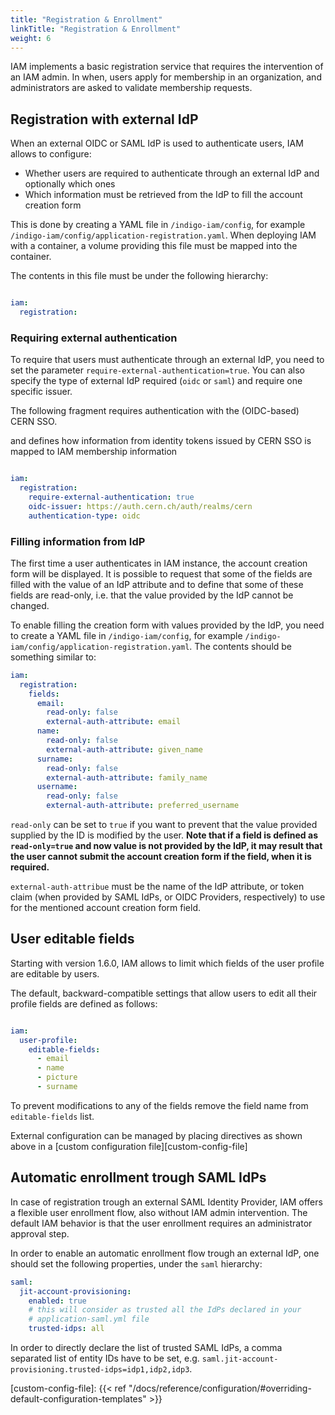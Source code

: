 ```yaml
---
title: "Registration & Enrollment"
linkTitle: "Registration & Enrollment"
weight: 6
---
```


IAM implements a basic registration service that requires the intervention
of an IAM admin. In when, users apply for membership in an
organization, and administrators are asked to validate membership requests.


## Registration with external IdP

When an external OIDC or SAML IdP is used to authenticate users, IAM allows to configure:

- Whether users are required to authenticate through an external IdP and optionally
  which ones
- Which information must be retrieved from the IdP to fill the account creation form

This is done by creating a YAML file in `/indigo-iam/config`, for example
`/indigo-iam/config/application-registration.yaml`. When deploying IAM with a container,
a volume providing this file must be mapped into the container.

The contents in this file must be under the following hierarchy:

```yaml

iam:
  registration:
```


### Requiring external authentication

To require that users must authenticate through an external IdP, you need to set the
parameter `require-external-authentication=true`. You can also specify the type of external
IdP required (`oidc` or `saml`) and require one specific issuer.

The following fragment requires authentication with the
(OIDC-based) CERN SSO.

and defines how information from identity tokens issued by CERN SSO is
mapped to IAM membership information

```yaml

iam:
  registration:
    require-external-authentication: true
    oidc-issuer: https://auth.cern.ch/auth/realms/cern
    authentication-type: oidc
```

### Filling information from IdP

The first time a user authenticates in IAM instance, the account creation form will be displayed. It is possible to request
that some of the fields are filled with the value of an IdP attribute and to define that some of these fields are read-only,
i.e. that the value provided by the IdP cannot be changed.

To enable filling the creation form with values provided by the IdP, you need to create a YAML file in `/indigo-iam/config`, for example
`/indigo-iam/config/application-registration.yaml`. The contents should be something similar to:


```yaml
iam:
  registration:
    fields:
      email:
        read-only: false
        external-auth-attribute: email
      name:
        read-only: false
        external-auth-attribute: given_name
      surname:
        read-only: false
        external-auth-attribute: family_name
      username:
        read-only: false
        external-auth-attribute: preferred_username
```

`read-only` can be set to `true` if you want to prevent that the  value provided supplied by the ID is modified by the user.
**Note that if a field is defined as `read-only=true` and now value is not provided
by the IdP, it may result that the user cannot submit the account creation form if the field,
when it is required.**

`external-auth-attribue` must be the name of the IdP attribute, or token claim (when provided by SAML IdPs,
or OIDC Providers, respectively) to use for the mentioned account creation form field.

## User editable fields

Starting with version 1.6.0, IAM allows to limit which fields of the user profile are editable by users.

The default, backward-compatible settings that allow users to edit all their
profile fields are defined as follows:

```yaml

iam:
  user-profile:
    editable-fields:
      - email
      - name
      - picture
      - surname
```

To prevent modifications to any of the fields remove the field name from
`editable-fields` list.

External configuration can be managed by placing directives as shown above in a
[custom configuration
file][custom-config-file]

## Automatic enrollment trough SAML IdPs

In case of registration trough an external SAML Identity Provider, IAM offers
a flexible user enrollment flow, also without IAM admin intervention. The default IAM
behavior is that the user enrollment requires an administrator approval step.

In order to enable an automatic enrollment flow trough an external IdP, one
should set the following properties, under the `saml` hierarchy:

```yaml
saml:
  jit-account-provisioning:
    enabled: true
    # this will consider as trusted all the IdPs declared in your
    # application-saml.yml file
    trusted-idps: all
```

In order to directly declare the list of trusted SAML IdPs, a comma separated list of
entity IDs have to be set, e.g. `saml.jit-account-provisioning.trusted-idps=idp1,idp2,idp3`.

[custom-config-file]: {{< ref "/docs/reference/configuration/#overriding-default-configuration-templates" >}}
